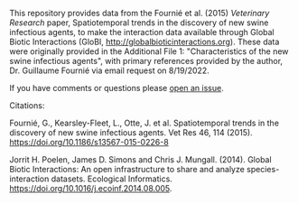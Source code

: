This repository provides data from the Fournié et al. (2015) *Veterinary Research* paper, Spatiotemporal trends in the discovery of new swine infectious agents, to make the interaction data available through Global Biotic Interactions (GloBI, http://globalbioticinteractions.org). These data were originally provided in the Additional File 1: "Characteristics of the new swine infectious agents", with primary references provided by the author, Dr. Guillaume Fournié via email request on 8/19/2022. 

If you have comments or questions please [open an issue](https://github.com/CEIDatUGA/Fournie-etal_2015-interactions/issues/new).

Citations: 

Fournié, G., Kearsley-Fleet, L., Otte, J. et al. Spatiotemporal trends in the discovery of new swine infectious agents. Vet Res 46, 114 (2015). https://doi.org/10.1186/s13567-015-0226-8

Jorrit H. Poelen, James D. Simons and Chris J. Mungall. (2014). Global Biotic Interactions: An open infrastructure to share and analyze species-interaction datasets. Ecological Informatics. https://doi.org/10.1016/j.ecoinf.2014.08.005.
